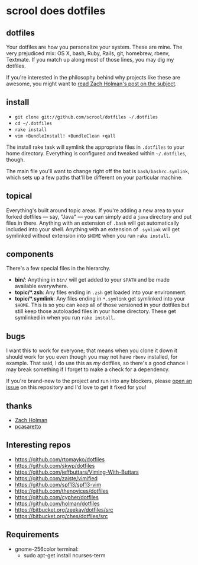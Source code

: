 # scrool does dotfiles

## dotfiles

Your dotfiles are how you personalize your system. These are mine. The very
prejudiced mix: OS X, bash, Ruby, Rails, git, homebrew, rbenv, Textmate. If you
match up along most of those lines, you may dig my dotfiles.

If you're interested in the philosophy behind why projects like these are
awesome, you might want to [read Zach Holman's post on the
subject](http://zachholman.com/2010/08/dotfiles-are-meant-to-be-forked/).

## install

- `git clone git://github.com/scrool/dotfiles ~/.dotfiles`
- `cd ~/.dotfiles`
- `rake install`
- `vim +BundleInstall! +BundleClean +qall`

The install rake task will symlink the appropriate files in `.dotfiles` to your
home directory. Everything is configured and tweaked within `~/.dotfiles`,
though.

The main file you'll want to change right off the bat is `bash/bashrc.symlink`,
which sets up a few paths that'll be different on your particular machine.

## topical

Everything's built around topic areas. If you're adding a new area to your
forked dotfiles — say, "Java" — you can simply add a `java` directory and put
files in there. Anything with an extension of `.bash` will get automatically
included into your shell. Anything with an extension of `.symlink` will get
symlinked without extension into `$HOME` when you run `rake install`.


## components

There's a few special files in the hierarchy.

- **bin/**: Anything in `bin/` will get added to your `$PATH` and be made
  available everywhere.
- **topic/\*.zsh**: Any files ending in `.zsh` get loaded into your
  environment.
- **topic/\*.symlink**: Any files ending in `*.symlink` get symlinked into
  your `$HOME`. This is so you can keep all of those versioned in your dotfiles
  but still keep those autoloaded files in your home directory. These get
  symlinked in when you run `rake install`.

## bugs

I want this to work for everyone; that means when you clone it down it should
work for you even though you may not have `rbenv` installed, for example. That
said, I do use this as *my* dotfiles, so there's a good chance I may break
something if I forget to make a check for a dependency.

If you're brand-new to the project and run into any blockers, please
[open an issue](https://github.com/scrool/dotfiles/issues) on this repository
and I'd love to get it fixed for you!

## thanks
* [Zach Holman](http://github.com/holman)
* [pcasaretto](http://github.com/pcasaretto)

## Interesting repos
* https://github.com/rtomayko/dotfiles
* https://github.com/skwp/dotfiles
* https://github.com/jeffbuttars/Viming-With-Buttars
* https://github.com/zaiste/vimified
* https://github.com/spf13/spf13-vim
* https://github.com/thenovices/dotfiles
* https://github.com/cypher/dotfiles
* https://github.com/holman/dotfiles
* https://bitbucket.org/zeekay/dotfiles/src
* https://bitbucket.org/ches/dotfiles/src

## Requirements
* gnome-256color terminal:
  * sudo apt-get install ncurses-term
